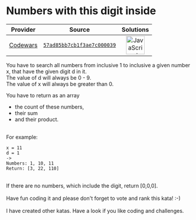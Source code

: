 [_metadata_:generated]: - "true"

# Numbers with this digit inside

<!-- INFO TABLE BEGIN -->

| Provider                                        | Source                                                                               | Solutions                                                                                                                                                    |
| :---------------------------------------------: | :----------------------------------------------------------------------------------: | :----------------------------------------------------------------------------------------------------------------------------------------------------------: |
| [Codewars](../../../docs/providers/Codewars.md) | [`57ad85bb7cb1f3ae7c000039`](https://www.codewars.com/kata/57ad85bb7cb1f3ae7c000039) | [<img src="https://res.cloudinary.com/rascaltwo/image/upload/v1631924076/javascript_ehszr7.svg" alt="JavaScript" title="JavaScript" width="50" />](solve.js) |

<!-- INFO TABLE END -->

You have to search all numbers from inclusive 1 to inclusive a given number x, that have the given digit d in it.<br>
The value of d will always be 0 - 9.<br>
The value of x will always be greater than 0.

You have to return as an array<br>
 - the count of these numbers,<br>
 - their sum <br>
 - and their product.<br>
<br>
For example:<br>

```
x = 11
d = 1
->
Numbers: 1, 10, 11
Return: [3, 22, 110]
```
<br>
If there are no numbers, which include the digit, return [0,0,0]. 
<br>
<br>
Have fun coding it and please don't forget to vote and rank this kata! :-) <br>
<br>
I have created other katas. Have a look if you like coding and challenges.<br>

